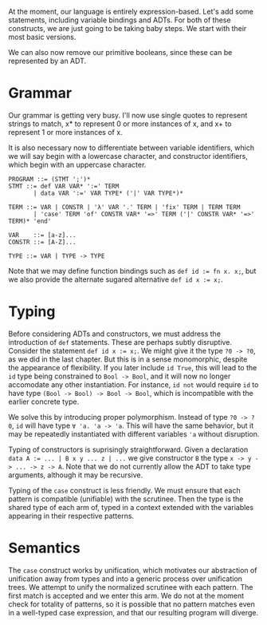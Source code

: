 At the moment, our language is entirely expression-based. Let's add some statements, including variable bindings and ADTs. For both of these constructs, we are just going to be taking baby steps. We start with their most basic versions.

We can also now remove our primitive booleans, since these can be represented by an ADT.

# Grammar

Our grammar is getting very busy. I'll now use single quotes to represent strings to match, x* to represent 0 or more instances of x, and x+ to represent 1 or more instances of x.

It is also necessary now to differentiate between variable identifiers, which we will say begin with a lowercase character, and constructor identifiers, which begin with an uppercase character.

```
PROGRAM ::= (STMT ';')*
STMT ::= def VAR VAR* ':=' TERM
       | data VAR ':=' VAR TYPE* ('|' VAR TYPE*)*

TERM ::= VAR | CONSTR | 'λ' VAR '.' TERM | 'fix' TERM | TERM TERM
       | 'case' TERM 'of' CONSTR VAR* '=>' TERM ('|' CONSTR VAR* '=>' TERM)* 'end'

VAR    ::= [a-z]...
CONSTR ::= [A-Z]...

TYPE ::= VAR | TYPE -> TYPE
```

Note that we may define function bindings such as `def id := fn x. x;`, but we also provide the alternate sugared alternative `def id x := x;`.

# Typing

Before considering ADTs and constructors, we must address the introduction of `def` statements. These are perhaps subtly disruptive. Consider the statement `def id x := x;`. We might give it the type `?0 -> ?0`, as we did in the last chapter. But this is in a sense monomorphic, despite the appearance of flexibility. If you later include `id True`, this will lead to the `id` type being constrained to `Bool -> Bool`, and it will now no longer accomodate any other instantiation. For instance, `id not` would require `id` to have type `(Bool -> Bool) -> Bool -> Bool`, which is incompatible with the earlier concrete type.

We solve this by introducing proper polymorphism. Instead of type `?0 -> ?0`, `id` will have type `∀ 'a. 'a -> 'a`. This will have the same behavior, but it may be repeatedly instantiated with different variables `'a` without disruption.

Typing of constructors is suprisingly straightforward. Given a declaration `data A := ... | B x y ... z | ...` we give constructor `B` the type `x -> y -> ... -> z -> A`. Note that we do not currently allow the ADT to take type arguments, although it may be recursive.

Typing of the `case` construct is less friendly. We must ensure that each pattern is compatible (unifiable) with the scrutinee. Then the type is the shared type of each arm of, typed in a context extended with the variables appearing in their respective patterns.

# Semantics

The `case` construct works by unification, which motivates our abstraction of unification away from types and into a generic process over unification trees. We attempt to unify the normalized scrutinee with each pattern. The first match is accepted and we enter this arm. We do not at the moment check for totality of patterns, so it is possible that no pattern matches even in a well-typed case expression, and that our resulting program will diverge.
